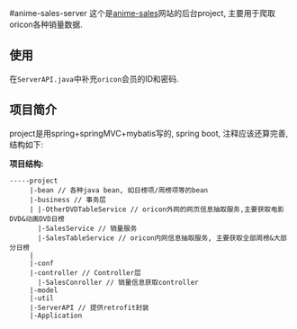 #anime-sales-server
这个是[anime-sales](http://anime-sales.com)网站的后台project, 主要用于爬取oricon各种销量数据.

## 使用
在`ServerAPI.java`中补充`oricon`会员的ID和密码.

## 项目简介
project是用spring+springMVC+mybatis写的, spring boot, 注释应该还算完善, 结构如下:

**项目结构:**
```
-----project
     |-bean // 各种java bean, 如日榜项/周榜项等的bean
     |-business // 事务层
     | |-OtherDVDTableService // oricon外网的网页信息抽取服务,主要获取电影DVD&动画DVD日榜
       |-SalesService // 销量服务
       |-SalesTableService // oricon内网信息抽取服务, 主要获取全部周榜&大部分日榜
     |
     |-conf
     |-controller // Controller层
       |-SalesConroller // 销量信息获取controller
     |-model
     |-util
     |-ServerAPI // 提供retrofit封装
     |-Application
```


